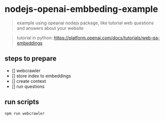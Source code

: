 # nodejs-openai-embbeding-example

 > example using opeanai nodejs package, like tutorial web questions and answers about your website

 > tutorial in python: https://platform.openai.com/docs/tutorials/web-qa-embeddings

## steps to prepare

 * [] webcrawler
 * [] store index to embeddings
 * [] create context
 * [] run questions

## run scripts

 ``npm run webcrawler``